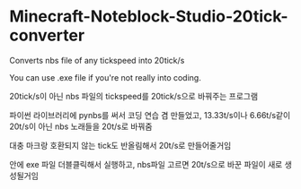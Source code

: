 # Minecraft-Noteblock-Studio-20tick-converter


Converts nbs file of any tickspeed into 20tick/s

You can use .exe file if you're not really into coding.





20tick/s이 아닌 nbs 파일의 tickspeed를 20tick/s으로 바꿔주는 프로그램


파이썬 라이브러리에 pynbs를 써서 코딩 연습 겸 만들었고, 13.33t/s이나 6.66t/s같이 20t/s이 아닌 nbs 노래들을 20t/s로 바꿔줌


대충 마크랑 호환되지 않는 tick도 반올림해서 20t/s로 만들어줄거임 


안에 exe 파일 더블클릭해서 실행하고, nbs파일 고르면 20t/s으로 바꾼 파일이 새로 생성될거임
